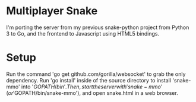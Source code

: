 # Multiplayer Snake

I'm porting the server from my previous snake-python project from Python 3 to Go, and the frontend to Javascript using HTML5 bindings.

# Setup

Run the command 'go get github.com/gorilla/websocket' to grab the only dependency. Run 'go install' inside of the source directory to install 'snake-mmo' into '$GOPATH/bin'. Then, start the server with 'snake-mmo' (or '$GOPATH/bin/snake-mmo'), and open snake.html in a web browser.
